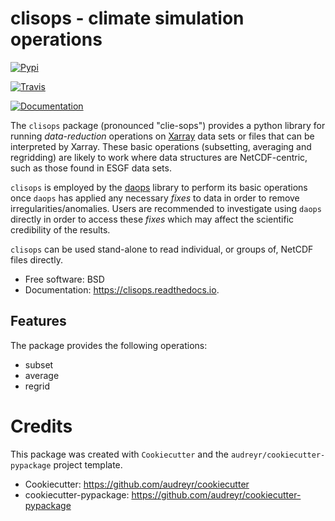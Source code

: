 # clisops - climate simulation operations

[![Pypi](https://img.shields.io/pypi/v/clisops.svg)](https://pypi.python.org/pypi/clisops)

[![Travis](https://img.shields.io/travis/roocs/clisops.svg)](https://travis-ci.org/roocs/clisops)

[![Documentation](https://readthedocs.org/projects/clisops/badge/?version=latest)](https://clisops.readthedocs.io/en/latest/?badge=latest)

The `clisops` package (pronounced "clie-sops") provides a python library for running
_data-reduction_ operations on [Xarray](http://xarray.pydata.org/) data sets or files
that can be interpreted by Xarray. These basic operations (subsetting, averaging and
regridding) are likely to work where data structures are NetCDF-centric, such as those
found in ESGF data sets.

`clisops` is employed by the [daops](https://github.com/roocs/daops) library to perform
its basic operations once `daops` has applied any necessary _fixes_ to data in order
to remove irregularities/anomalies. Users are recommended to investigate using `daops`
directly in order to access these _fixes_ which may affect the scientific credibility of
the results.

`clisops` can be used stand-alone to read individual, or groups of, NetCDF files directly.

* Free software: BSD
* Documentation: https://clisops.readthedocs.io.


## Features

The package provides the following operations:
 * subset
 * average
 * regrid

# Credits

This package was created with `Cookiecutter` and the `audreyr/cookiecutter-pypackage` project template.

 * Cookiecutter: https://github.com/audreyr/cookiecutter
 * cookiecutter-pypackage: https://github.com/audreyr/cookiecutter-pypackage
